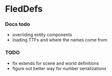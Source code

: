 # FledDefs

### Docs todo

* overriding entity components
* loading TTFs and where the names come from

### TODO
* fix extends for scene and world definitions
* figure out better way for number serializations